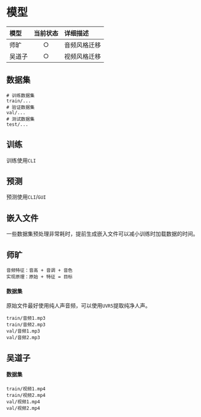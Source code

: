 # 模型

|模型|当前状态|详细描述|
|:--|:--:|:--|
|师旷|○|音频风格迁移|
|吴道子|○|视频风格迁移|

## 数据集

```
# 训练数据集
train/...
# 验证数据集
val/...
# 测试数据集
test/...
```

## 训练

训练使用`CLI`

## 预测

预测使用`CLI`/`GUI`

## 嵌入文件

一些数据集预处理非常耗时，提前生成嵌入文件可以减小训练时加载数据的时间。

## 师旷

```
音频特征：音高 + 音调 + 音色
实现原理：原始 + 特征 = 目标
```

#### 数据集

原始文件最好使用纯人声音频，可以使用`UVR5`提取纯净人声。

```
train/音频1.mp3
train/音频2.mp3
val/音频1.mp3
val/音频2.mp3
```

## 吴道子

#### 数据集

```
train/视频1.mp4
train/视频2.mp4
val/视频1.mp4
val/视频2.mp4
```

